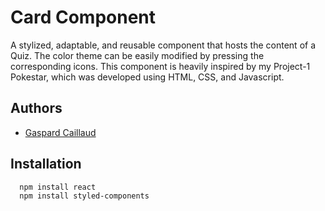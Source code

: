 
# Card Component

A stylized, adaptable, and reusable component that hosts the content of a Quiz. The color theme can be easily modified by pressing the corresponding icons. This component is heavily inspired by my Project-1 Pokestar, which was developed using HTML, CSS, and Javascript.


## Authors

- [Gaspard Caillaud](https://www.linkedin.com/in/gaspardcaillaud/)


## Installation

```bash
  npm install react
  npm install styled-components

```
    
